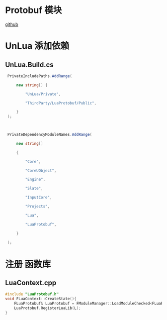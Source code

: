# Protobuf 模块

[github](https://github.com/hxhb/unlua-pb)

# UnLua 添加依赖

## UnLua.Build.cs

```c#
 PrivateIncludePaths.AddRange(

     new string[] {

         "UnLua/Private",

         "ThirdParty/LuaProtobuf/Public",

     }
 );

   

 PrivateDependencyModuleNames.AddRange(

     new string[]

     {

         "Core",

         "CoreUObject",

         "Engine",

         "Slate",

         "InputCore",

         "Projects",

         "Lua",

         "LuaProtobuf",

     }
     
 );
```

# 注册 函数库

## LuaContext.cpp

```c++
#include "LuaProtobuf.h"
void FLuaContext::CreateState(){
    FLuaProtobuf& LuaProtobuf = FModuleManager::LoadModuleChecked<FLuaProtobuf>(TEXT("LuaProtobuf"));
    LuaProtobuf.RegisterLuaLib(L);
}
```

